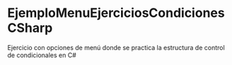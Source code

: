 # EjemploMenuEjerciciosCondicionesCSharp
Ejercicio con opciones de menú donde se practica la estructura de control de condicionales  en C#
